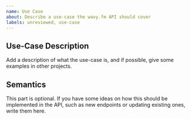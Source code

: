 ```yaml
---
name: Use Case
about: Describe a use-case the wavy.fm API should cover
labels: unreviewed, use-case
---
```

<!--
Thanks for opening an issue! Make sure you read our CONTRIBUTING.md file beforehand.

- Describe what the use-case is.
- If possible, suggest the semantics of the new endpoints, or the ones you'd like to see enhanced.
- If applicable, give examples of this use-case in similar projects and APIs.
-->

## Use-Case Description

Add a description of what the use-case is, and if possible, give some examples in other projects.

## Semantics

This part is optional. If you have some ideas on how this should be implemented in the API, such as new endpoints
or updating existing ones, write them here.
